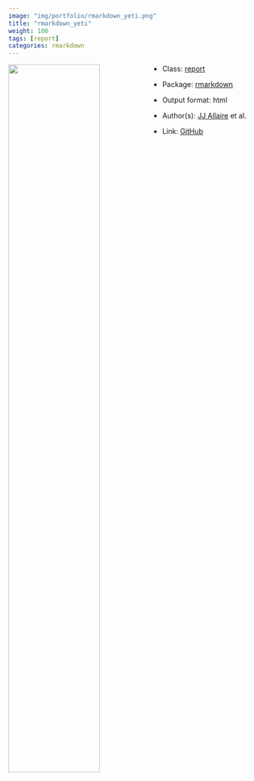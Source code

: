 ```yaml
---
image: "img/portfolio/rmarkdown_yeti.png"
title: "rmarkdown_yeti"
weight: 100
tags: [report]
categories: rmarkdown
---
```




<!--more-->

<p><a href="../../img/portfolio/rmarkdown_yeti.png"><img class = "jf-image-shadow" src="../../img/portfolio/rmarkdown_yeti.png", width="60%"  align="left"></a></p>



- Class: [report](../../tags/report)
- Package: [rmarkdown](rmarkdown)
- Output format: html

- Author(s): [JJ Allaire](https://github.com/jjallaire) et al.
- Link: [GitHub](https://github.com/rstudio/rmarkdown)



